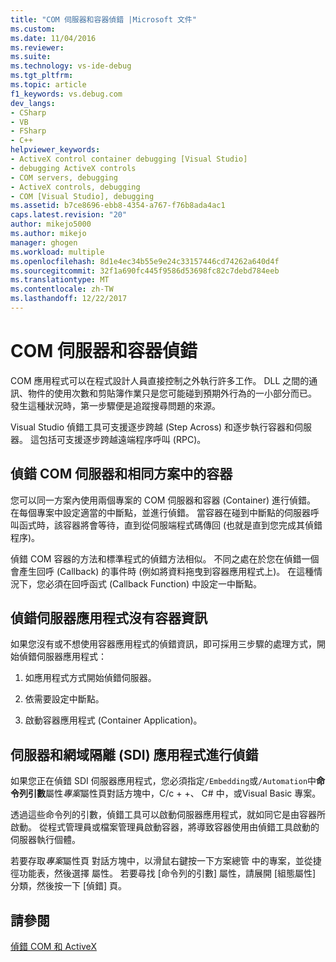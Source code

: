 ```yaml
---
title: "COM 伺服器和容器偵錯 |Microsoft 文件"
ms.custom: 
ms.date: 11/04/2016
ms.reviewer: 
ms.suite: 
ms.technology: vs-ide-debug
ms.tgt_pltfrm: 
ms.topic: article
f1_keywords: vs.debug.com
dev_langs:
- CSharp
- VB
- FSharp
- C++
helpviewer_keywords:
- ActiveX control container debugging [Visual Studio]
- debugging ActiveX controls
- COM servers, debugging
- ActiveX controls, debugging
- COM [Visual Studio], debugging
ms.assetid: b7ce8696-ebb8-4354-a767-f76b8ada4ac1
caps.latest.revision: "20"
author: mikejo5000
ms.author: mikejo
manager: ghogen
ms.workload: multiple
ms.openlocfilehash: 8d1e4ec34b55e9e24c33157446cd74262a640d4f
ms.sourcegitcommit: 32f1a690fc445f9586d53698fc82c7debd784eeb
ms.translationtype: MT
ms.contentlocale: zh-TW
ms.lasthandoff: 12/22/2017
---
```

# <a name="com-server-and-container-debugging"></a>COM 伺服器和容器偵錯
COM 應用程式可以在程式設計人員直接控制之外執行許多工作。 DLL 之間的通訊、物件的使用次數和剪貼簿作業只是您可能碰到預期外行為的一小部分而已。 發生這種狀況時，第一步驟便是追蹤搜尋問題的來源。  
  
 Visual Studio 偵錯工具可支援逐步跨越 (Step Across) 和逐步執行容器和伺服器。 這包括可支援逐步跨越遠端程序呼叫 (RPC)。  
  
##  <a name="BKMK_COMServerandContainerintheSameSolution"></a>偵錯 COM 伺服器和相同方案中的容器  
 您可以同一方案內使用兩個專案的 COM 伺服器和容器 (Container) 進行偵錯。 在每個專案中設定適當的中斷點，並進行偵錯。 當容器在碰到中斷點的伺服器呼叫函式時，該容器將會等待，直到從伺服端程式碼傳回 (也就是直到您完成其偵錯程序)。  
  
 偵錯 COM 容器的方法和標準程式的偵錯方法相似。 不同之處在於您在偵錯一個會產生回呼 (Callback) 的事件時 (例如將資料拖曳到容器應用程式上)。 在這種情況下，您必須在回呼函式 (Callback Function) 中設定一中斷點。  
  
##  <a name="BKMK_ServerApplicationWithoutContainerInformation"></a>偵錯伺服器應用程式沒有容器資訊  
 如果您沒有或不想使用容器應用程式的偵錯資訊，即可採用三步驟的處理方式，開始偵錯伺服器應用程式：  
  
1.  如應用程式方式開始偵錯伺服器。  
  
2.  依需要設定中斷點。  
  
3.  啟動容器應用程式 (Container Application)。  
  
##  <a name="BKMK_DebuggingaServerandDomainIsolationSDIApplication"></a>伺服器和網域隔離 (SDI) 應用程式進行偵錯  
 如果您正在偵錯 SDI 伺服器應用程式，您必須指定`/Embedding`或`/Automation`中**命令列引數**屬性*專案*屬性頁對話方塊中，C/c + +、 C# 中，或Visual Basic 專案。  
  
 透過這些命令列的引數，偵錯工具可以啟動伺服器應用程式，就如同它是由容器所啟動。 從程式管理員或檔案管理員啟動容器，將導致容器使用由偵錯工具啟動的伺服器執行個體。  
  
 若要存取*專案*屬性頁 對話方塊中，以滑鼠右鍵按一下方案總管 中的專案，並從捷徑功能表，然後選擇 屬性。 若要尋找 [命令列的引數] 屬性，請展開 [組態屬性] 分類，然後按一下 [偵錯] 頁。  
  
## <a name="see-also"></a>請參閱  
 [偵錯 COM 和 ActiveX](../debugger/com-and-activex-debugging.md)